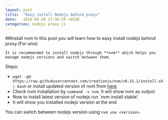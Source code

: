 ```yaml
---
layout: post
title:  "Easy install Nodejs behind proxy"
date:   2016-05-20 17:36:29 +0530
categories: nodejs proxy js
---
```

##Install nvm 
In this post you will learn how  to easy install nodejs behind proxy.(For unix)

`It is recommended to install nodejs through **nvm** which helps you manage nodejs versions and switch between them.`

Steps:
* `wget -qO- https://raw.githubusercontent.com/creationix/nvm/v0.31.1/install.sh | bash`
or install updated version of nvm from [here](https://github.com/creationix/nvm#install-script)
* Check nvm installation by `command -v nvm`. It will show nvm as output.
* Now to install latest version of nodejs run `nvm install stable'.
* It will show you installed nodejs version at the end

You can switch between nodejs version using `nvm use <version>`.



